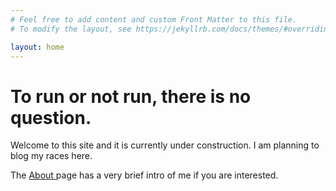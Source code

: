 ```yaml
---
# Feel free to add content and custom Front Matter to this file.
# To modify the layout, see https://jekyllrb.com/docs/themes/#overriding-theme-defaults

layout: home
---
```

<h1> To run or not run, there is no question.</h1>
Welcome to this site and it is currently under construction.
I am planning to blog my races here. 
<p>The <a href="/about"> About </a> page has a very brief intro of me if you are interested.</p>
